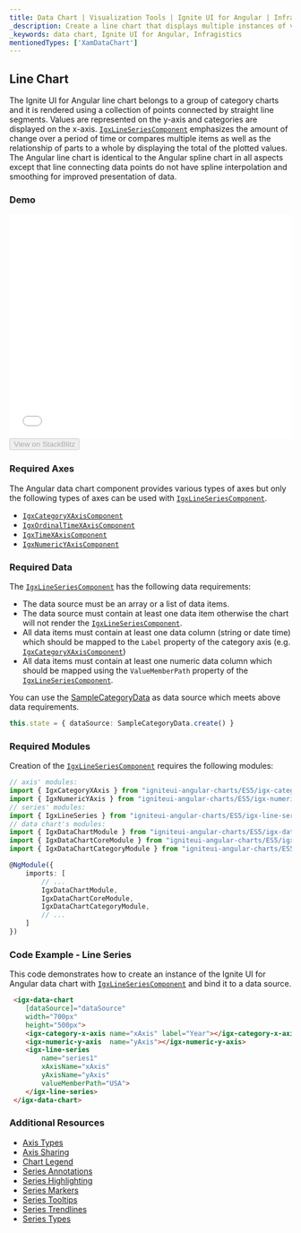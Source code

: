 ```yaml
---
title: Data Chart | Visualization Tools | Ignite UI for Angular | Infragistics | Line Chart
_description: Create a line chart that displays multiple instances of visual elements in the same plot area in order to create composite chart views.
_keywords: data chart, Ignite UI for Angular, Infragistics
mentionedTypes: ['XamDataChart']
---
```


## Line Chart

The Ignite UI for Angular line chart belongs to a group of category charts and it is rendered using a collection of points connected by straight line segments. Values are represented on the y-axis and categories are displayed on the x-axis. [`IgxLineSeriesComponent`](/products/ignite-ui-angular/api/docs/typescript/latest/classes/igxlineseriescomponent.html) emphasizes the amount of change over a period of time or compares multiple items as well as the relationship of parts to a whole by displaying the total of the plotted values. The Angular line chart is identical to the Angular spline chart in all aspects except that line connecting data points do not have spline interpolation and smoothing for improved presentation of data.

### Demo

<div class="sample-container loading" style="height: 400px">
    <iframe id="data-chart-type-category-series-iframe" src='{environment:demosBaseUrl}/charts/data-chart-type-category-line-series' width="100%" height="100%" seamless frameBorder="0" onload="onXPlatSampleIframeContentLoaded(this);"></iframe>
</div>
<div>
    <button data-localize="stackblitz" disabled class="stackblitz-btn" data-iframe-id="data-chart-type-category-series-iframe" data-demos-base-url="{environment:demosBaseUrl}">View on StackBlitz
    </button>
</div>

<div class="divider--half"></div>

### Required Axes

The Angular data chart component provides various types of axes but only the following types of axes can be used with [`IgxLineSeriesComponent`](/products/ignite-ui-angular/api/docs/typescript/latest/classes/igxlineseriescomponent.html).

-   [`IgxCategoryXAxisComponent`](/products/ignite-ui-angular/api/docs/typescript/latest/classes/igxcategoryxaxiscomponent.html)
-   [`IgxOrdinalTimeXAxisComponent`](/products/ignite-ui-angular/api/docs/typescript/latest/classes/igxordinaltimexaxiscomponent.html)
-   [`IgxTimeXAxisComponent`](/products/ignite-ui-angular/api/docs/typescript/latest/classes/igxtimexaxiscomponent.html)
-   [`IgxNumericYAxisComponent`](/products/ignite-ui-angular/api/docs/typescript/latest/classes/igxnumericyaxiscomponent.html)

### Required Data

The [`IgxLineSeriesComponent`](/products/ignite-ui-angular/api/docs/typescript/latest/classes/igxlineseriescomponent.html) has the following data requirements:

-   The data source must be an array or a list of data items.
-   The data source must contain at least one data item otherwise the chart will not render the [`IgxLineSeriesComponent`](/products/ignite-ui-angular/api/docs/typescript/latest/classes/igxlineseriescomponent.html).
-   All data items must contain at least one data column (string or date time) which should be mapped to the `Label` property of the category axis (e.g. [`IgxCategoryXAxisComponent`](/products/ignite-ui-angular/api/docs/typescript/latest/classes/igxcategoryxaxiscomponent.html))
-   All data items must contain at least one numeric data column which should be mapped using the `ValueMemberPath` property of the [`IgxLineSeriesComponent`](/products/ignite-ui-angular/api/docs/typescript/latest/classes/igxlineseriescomponent.html).

You can use the [SampleCategoryData](datachart_data_sources_category.md) as data source which meets above data requirements.

```ts
this.state = { dataSource: SampleCategoryData.create() }
```

### Required Modules

Creation of the [`IgxLineSeriesComponent`](/products/ignite-ui-angular/api/docs/typescript/latest/classes/igxlineseriescomponent.html) requires the following modules:

```ts
// axis' modules:
import { IgxCategoryXAxis } from "igniteui-angular-charts/ES5/igx-category-x-axis";
import { IgxNumericYAxis } from "igniteui-angular-charts/ES5/igx-numeric-y-axis";
// series' modules:
import { IgxLineSeries } from "igniteui-angular-charts/ES5/igx-line-series";
// data chart's modules:
import { IgxDataChartModule } from "igniteui-angular-charts/ES5/igx-data-chart-module";
import { IgxDataChartCoreModule } from "igniteui-angular-charts/ES5/igx-data-chart-core--module";
import { IgxDataChartCategoryModule } from "igniteui-angular-charts/ES5/igx-data-chart-category--module";

@NgModule({
    imports: [
        // ...
        IgxDataChartModule,
        IgxDataChartCoreModule,
        IgxDataChartCategoryModule,
        // ...
    ]
})
```

### Code Example - Line Series

This code demonstrates how to create an instance of the Ignite UI for Angular data chart with [`IgxLineSeriesComponent`](/products/ignite-ui-angular/api/docs/typescript/latest/classes/igxlineseriescomponent.html) and bind it to a data source.

```html
 <igx-data-chart
    [dataSource]="dataSource"
    width="700px"
    height="500px">
    <igx-category-x-axis name="xAxis" label="Year"></igx-category-x-axis>
    <igx-numeric-y-axis  name="yAxis"></igx-numeric-y-axis>
    <igx-line-series
        name="series1"
        xAxisName="xAxis"
        yAxisName="yAxis"
        valueMemberPath="USA">
    </igx-line-series>
 </igx-data-chart>
```

### Additional Resources

-   [Axis Types](datachart_axis_types.md)
-   [Axis Sharing](datachart_axis_sharing.md)
-   [Chart Legend](datachart_chart_legends.md)
-   [Series Annotations](datachart_series_annotations.md)
-   [Series Highlighting](datachart_series_highlighting.md)
-   [Series Markers](datachart_series_markers.md)
-   [Series Tooltips](datachart_series_tooltips.md)
-   [Series Trendlines](datachart_series_trendlines.md)
-   [Series Types](datachart_series_types.md)

